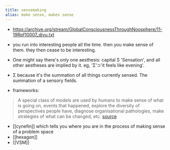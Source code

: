 ```yaml
---
title: sensemaking
alias: make sense, makes sense
---
```


- https://archive.org/stream/GlobalConsciousnessThroughNoosphere/11-19Rpf10007_djvu.txt

- you run into interesting people all the time. then you make sense of them. they then cease to be interesting.
- One might say there's only one aesthesis:  capital S 'Sensation', and all other aestheses are implied by it. eg, 'Σ'⊃'it feels like evening'. 
- Σ because it's the summation of all things currently sensed. The summation of a sensory fields.
- frameworks:
> A special class of models are used by humans to make sense of what is going on, events that happened, explore the diversity of perspectives people have, diagnose organisational pathologies, make strategies of what can be changed, etc.
[source](https://storyconnect.nl/hexagon-sensemaking-canvas-introduction/)
- [[cynefin]] which tells you where you are in the process of making sense of a problem space
- [[hexagon]]
- [[VSM]]
